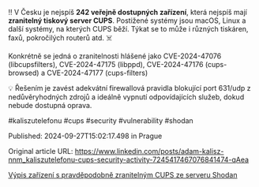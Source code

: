 ‼️ V Česku je nejspíš **242 veřejně dostupných zařízení**, která nejspíš mají **zranitelný tiskový server CUPS**. Postižené systémy jsou macOS, Linux a další systémy, na kterých CUPS běží. Týkat se to může i různých tiskáren, faxů, pokročilých routerů atd. ☠️


Konkrétně se jedná o zranitelnosti hlášené jako CVE-2024-47076 (libcupsfilters), CVE-2024-47175 (libppd), CVE-2024-47176 (cups-browsed) a CVE-2024-47177 (cups-filters)


💡 Řešením je zavést adekvátní firewallová pravidla blokující port 631/udp z nedůvěryhodných zdrojů a ideálně vypnutí odpovídajících služeb, dokud nebude dostupná oprava.


#kaliszutelefonu #cups #security #vulnerability #shodan


Published: 2024-09-27T15:02:17.498 in Prague

Original article URL: https://www.linkedin.com/posts/adam-kalisz-nnm_kaliszutelefonu-cups-security-activity-7245417467076841474-qAea

[Výpis zařízení s pravděpodobně zranitelným CUPS ze serveru Shodan](./media/shodan-cups-cz-631.png)
